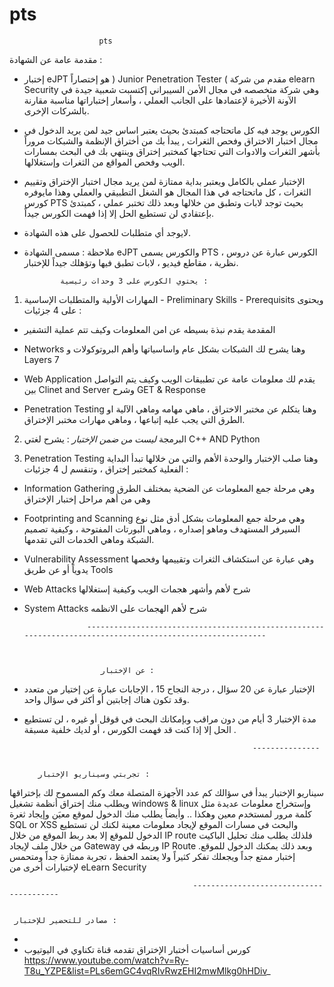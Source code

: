 # pts
                        pts


   مقدمة عامة عن الشهادة : 

- إختبار  eJPT هو إختصاراً  ) Junior Penetration Tester ( مقدم من شركة elearn Security وهي شركة متخصصه في مجال الأمن السيبراني إكتسبت شعبية جيدة في الآونة الأخيرة لإعتمادها على الجانب العملي ، وأسعار إختباراتها مناسبة مقارنة بالشركات الإخرى. 
- الكورس يوجد فيه كل ماتحتاجه كمبتدئ بحيث يعتبر اساس جيد لمن يريد الدخول في مجال اختبار الاختراق وفحص الثغرات , يبدأ بك من أختراق الإنظمة والشبكات مروراً بأشهر الثغرات والادوات التي تحتاجها كمختبر إختراق وينتهي بك في البحث بمسارات الويب وفحص المواقع من الثغرات وإستغلالها.
- الإختبار عملي بالكامل ويعتبر بداية ممتازة لمن يريد مجال اختبار الإختراق وتقييم الثغرات ، 
كل ماتحتاجه في هذا المجال هو الشغل التطبيقي والعملي وهذا مايوفره كورس PTS بحيث توجد لابات وتطبق من خلالها وبعد ذلك تختبر عملي ، كمبتدئ بإعتقادي لن تستطيع الحل إلا إذا فهمت الكورس جيداً.
- لايوجد أي متطلبات للحصول على هذه الشهادة. 
- ملاحظة : مسمى الشهادة eJPT والكورس يسمى PTS ، الكورس عبارة عن دروس نظرية ، مقاطع فيديو ، لابات تطبق فيها وتؤهلك جيداً للإختبار. 

    

 

              يحتوي الكورس على 3 وحدات رئيسية :

1) المهارات الأولية والمتطلبات الإساسية - Preliminary Skills - Prerequisits 
ويحتوى على 4 جزئيات : 

- المقدمة 
يقدم نبذة بسيطه عن امن المعلومات وكيف تتم عملية التشفير 

- Networks
وهنا يشرح لك الشبكات بشكل عام واساسياتها وأهم البروتوكولات و Layers 7 

- Web Application 
يقدم لك معلومات عامة عن تطبيقات الويب وكيف يتم التواصل بين Clinet and Server وشرح GET & Response 

- Penetration Testing 
وهنا يتكلم عن مختبر الاختراق ، ماهي مهامه وماهي الآلية او الطرق التي يجب عليه إتباعها ، وماهي مهارات مختبر الإختراق. 


2) البرمجة *ليست من ضمن الإختبار* : 
يشرح لغتي  C++ AND Python 


3) Penetration Testing
وهنا صلب الإختبار والوحدة الأهم والتي من خلالها تبدأ البداية الفعلية كمختبر إختراق ، وتنقسم ل 4 جزئيات : 

- Information Gathering 
وهي مرحلة جمع المعلومات عن الضحية بمختلف الطرق وهي من أهم مراحل إختبار الإختراق 

-  Footprinting and Scanning 
وهي مرحلة جمع المعلومات بشكل أدق مثل نوع السيرفر المستهدف وماهو إصداره ، وماهي البورتات المفتوحة ، وكيفية تصميم الشبكة وماهي الخدمات التي تقدمها. 

- Vulnerability Assessment 
وهي عبارة عن استكشاف الثغرات وتقييمها وفحصها يدوياً أو عن طريق Tools 

- Web Attacks 
شرح لأهم وأشهر هجمات الويب وكيفية إستغلالها 

- System Attacks 
شرح لأهم الهجمات على الانظمه 





              

                    -----------------------------------------------------------------------------------------------------------



                       عن الإختبار :


- الإختبار عبارة عن 20 سؤال ، درجة النجاح 15 ، الإجابات عبارة عن إختيار من متعدد وقد تكون هناك إجابتين أو أكثر في سؤال واحد.
- مدة الإختبار 3 أيام من دون مراقب وبإمكانك البحث في قوقل أو غيره ، لن تستطيع الحل إلا إذا كنت قد فهمت الكورس ، أو لديك خلفية مسبقة .


                                                         ---------------


         تجربتي وسيناريو الإختبار : 


سيناريو الإختبار يبدأ في سؤالك كم عدد الأجهزة المتصلة معك وكم المسموح لك بإختراقها ويطلب منك إختراق أنظمة تشغيل windows & linux وإستخراج معلومات عديدة مثل كلمة مرور لمستخدم معين وهكذا .. 
وأيضاً يطلب منك الدخول لموقع معيَن وإيجاد ثغرة SQL or XSS والبحث في مسارات الموقع لإيجاد معلومات معينة 
لكنك لن تستطيع الدخول للموقع إلا بعد ربط الموقع من خلال IP route فلذلك يطلب منك تحليل الباكيت من خلال ملف لإيجاد Gateway وربطه في IP Route وبعد ذلك يمكنك الدخول للموقع. 
إختبار ممتع جداً ويجعلك تفكر كثيراً ولا يعتمد الحفظ ، تجربة ممتازة جداً ومتحمس لإختبارات أخرى من eLearn Security 
  


                                             ----------------------------------------


     مصادر للتحضير للإختبار : 


- 
- كورس أساسيات أختبار الإختراق تقدمه قناة تكناوي في اليوتيوب https://www.youtube.com/watch?v=Ry-T8u_YZPE&list=PLs6emGC4vqRIvRwzEHI2mwMlkg0hHDiv_





